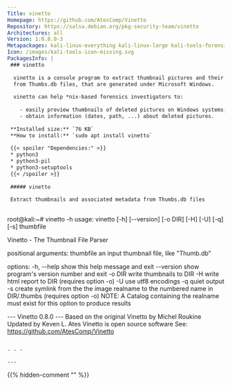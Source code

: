 ```yaml
---
Title: vinetto
Homepage: https://github.com/AtesComp/Vinetto
Repository: https://salsa.debian.org/pkg-security-team/vinetto
Architectures: all
Version: 1:0.8.0-3
Metapackages: kali-linux-everything kali-linux-large kali-tools-forensics kali-tools-respond 
Icon: /images/kali-tools-icon-missing.svg
PackagesInfo: |
 ### vinetto
 
  vinetto is a console program to extract thumbnail pictures and their metadata
  from Thumbs.db files, that are generated under Microsoft Windows.
   
  vinetto can help *nix-based forensics investigators to:
   
    - easily preview thumbnails of deleted pictures on Windows systems;
    - obtain information (dates, path, ...) about deleted pictures.
 
 **Installed size:** `76 KB`  
 **How to install:** `sudo apt install vinetto`  
 
 {{< spoiler "Dependencies:" >}}
 * python3
 * python3-pil
 * python3-setuptools
 {{< /spoiler >}}
 
 ##### vinetto
 
 Extract thumbnails and associated metadata from Thumbs.db files
 
 ```
 root@kali:~# vinetto -h
 usage: vinetto [-h] [--version] [-o DIR] [-H] [-U] [-q] [-s] thumbfile
 
 Vinetto - The Thumbnail File Parser
 
 positional arguments:
   thumbfile   an input thumbnail file, like "Thumb.db"
 
 options:
   -h, --help  show this help message and exit
   --version   show program's version number and exit
   -o DIR      write thumbnails to DIR
   -H          write html report to DIR (requires option -o)
   -U          use utf8 encodings
   -q          quiet output
   -s          create symlink from the the image realname to the numbered name
               in DIR/.thumbs (requires option -o)
               NOTE: A Catalog containing the realname must exist for this
                     option to produce results
 
 --- Vinetto 0.8.0 ---
 Based on the original Vinetto by Michel Roukine
 Updated by Keven L. Ates
 Vinetto is open source software
   See: https://github.com/AtesComp/Vinetto
 ```
 
 - - -
 
---
```

{{% hidden-comment "<!--Do not edit anything above this line-->" %}}
